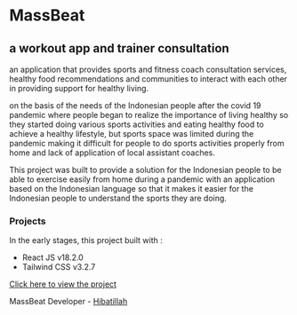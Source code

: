 # MassBeat
## a workout app and trainer consultation

an application that provides sports and fitness coach consultation services, healthy food recommendations and communities to interact with each other in providing support for healthy living.

on the basis of the needs of the Indonesian people after the covid 19 pandemic where people began to realize the importance of living healthy so they started doing various sports activities and eating healthy food to achieve a healthy lifestyle, but sports space was limited during the pandemic making it difficult for people to do sports activities properly from home and lack of application of local assistant coaches.

This project was built to provide a solution for the Indonesian people to be able to exercise easily from home during a pandemic with an application based on the Indonesian language so that it makes it easier for the Indonesian people to understand the sports they are doing.

### Projects

In the early stages, this project built with :
* React JS v18.2.0
* Tailwind CSS v3.2.7

[Click here to view the project](https://hibatillah.github.io/massbeat/)

MassBeat Developer - [Hibatillah](https://github.com/hibatillah)
